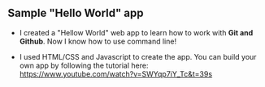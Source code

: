 ## Sample "Hello World" app

* I created a "Hellow World" web app to learn how to work with **Git and Github**. Now I know how to use command line! 

* I used HTML/CSS and Javascript to create the app. You can build your own app by following the tutorial here: https://www.youtube.com/watch?v=SWYqp7iY_Tc&t=39s
